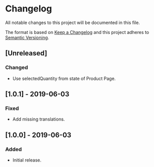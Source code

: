 # Changelog

All notable changes to this project will be documented in this file.

The format is based on [Keep a Changelog](http://keepachangelog.com/en/1.0.0/)
and this project adheres to [Semantic Versioning](http://semver.org/spec/v2.0.0.html).

## [Unreleased]

### Changed

- Use selectedQuantity from state of Product Page.

## [1.0.1] - 2019-06-03

### Fixed

- Add missing translations.

## [1.0.0] - 2019-06-03

### Added

- Initial release.
